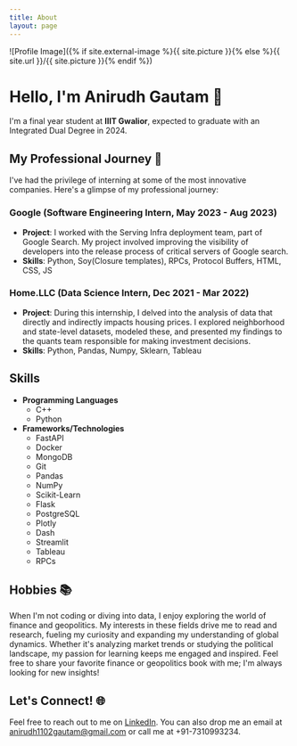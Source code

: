 ```yaml
---
title: About
layout: page
---
```

![Profile Image]({% if site.external-image %}{{ site.picture }}{% else %}{{ site.url }}/{{ site.picture }}{% endif %})
# Hello, I'm Anirudh Gautam 👋

I'm a final year student at **IIIT Gwalior**, expected to graduate with an Integrated Dual Degree in 2024.

## My Professional Journey 🚀

I've had the privilege of interning at some of the most innovative companies. Here's a glimpse of my professional journey:

### Google (Software Engineering Intern, May 2023 - Aug 2023)
- **Project**: I worked with the Serving Infra deployment team, part of Google Search. My project involved improving the visibility of developers into the release process of critical servers of Google search.
- **Skills**: Python, Soy(Closure templates), RPCs, Protocol Buffers, HTML, CSS, JS

### Home.LLC (Data Science Intern, Dec 2021 - Mar 2022)
- **Project**: During this internship, I delved into the analysis of data that directly and indirectly impacts housing prices. I explored neighborhood and state-level datasets, modeled these, and presented my findings to the quants team responsible for making investment decisions.
- **Skills**: Python, Pandas, Numpy, Sklearn, Tableau

## Skills
- **Programming Languages**
  - C++
  - Python
- **Frameworks/Technologies**
  - FastAPI
  - Docker
  - MongoDB
  - Git
  - Pandas
  - NumPy
  - Scikit-Learn
  - Flask
  - PostgreSQL
  - Plotly
  - Dash
  - Streamlit
  - Tableau
  - RPCs


## Hobbies 📚
When I'm not coding or diving into data, I enjoy exploring the world of finance and geopolitics. My interests in these fields drive me to read and research, fueling my curiosity and expanding my understanding of global dynamics. Whether it's analyzing market trends or studying the political landscape, my passion for learning keeps me engaged and inspired. Feel free to share your favorite finance or geopolitics book with me; I'm always looking for new insights!

## Let's Connect! 🌐
Feel free to reach out to me on [LinkedIn](#). You can also drop me an email at [anirudh1102gautam@gmail.com](mailto:anirudh1102gautam@gmail.com) 
or call me at +91-7310993234.
